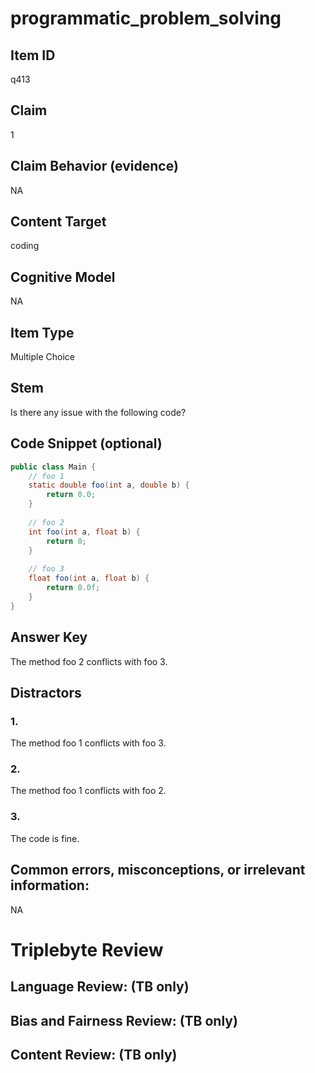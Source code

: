 # programmatic_problem_solving

## Item ID
q413

## Claim
1

## Claim Behavior (evidence)
NA

## Content Target
coding

## Cognitive Model
NA

## Item Type
Multiple Choice

## Stem
Is there any issue with the following code?

## Code Snippet (optional)
```java
public class Main {
    // foo 1
    static double foo(int a, double b) {
        return 0.0;
    }
    
    // foo 2
    int foo(int a, float b) {
        return 0;
    }
    
    // foo 3
    float foo(int a, float b) {
        return 0.0f;
    }
}
```

## Answer Key
The method foo 2 conflicts with foo 3.

## Distractors

### 1.
The method foo 1 conflicts with foo 3.

### 2.
The method foo 1 conflicts with foo 2.

### 3.
The code is fine.

## Common errors, misconceptions, or irrelevant information:
NA

# Triplebyte Review


## Language Review: (TB only)


## Bias and Fairness Review: (TB only)


## Content Review: (TB only)

